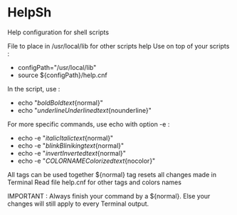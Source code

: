 # HelpSh
Help configuration for shell scripts

File to place in /usr/local/lib for other scripts help
Use on top of your scripts :

- configPath="/usr/local/lib"
- source ${configPath}/help.cnf

In the script, use :

- echo "${bold}Bold text${normal}"
- echo "${underline}Underlined text${nounderline}"

For more specific commands, use echo with option -e :
- echo -e "${italic}Italic text${normal}"
- echo -e "${blink}Bliniking text${normal}"
- echo -e "${invert}Inverted text${normal}"
- echo -e "${COLORNAME}Colorized text${nocolor}"

All tags can be used together
${normal} tag resets all changes made in Terminal
Read file help.cnf for other tags and colors names

IMPORTANT : Always finish your command by a ${normal}. Else your changes will still apply to every Terminal output.
